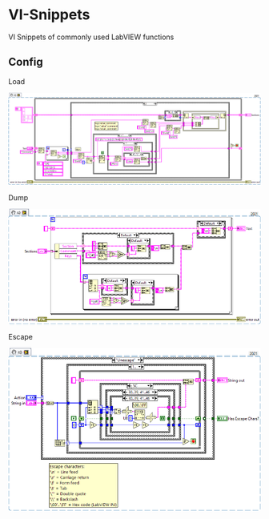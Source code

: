 # VI-Snippets
VI Snippets of commonly used LabVIEW functions

## Config

Load

![Config Load](/Config_Load.png)

Dump

![Config Dump](/Config_Dump.png)

Escape

![Config Escape](/Config_Escape.png)
